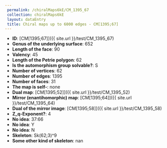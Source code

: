 ```yaml
--- 
 permalink: /chiralMaps6kE/CM_1395_67 
 collection: chiralMaps6kE
 layout: dataEntry
 title: Chiral maps up to 6000 edges - CM[1395;67]
---
```


- **ID**: [CM[1395;67]]({{ site.url }}/test/CM_1395_67)
- **Genus of the underlying surface**: 652
- **Length of the face**: 90
- **Valency**: 45
- **Length of the Petrie polygon**: 62
- **Is the automorphism group solvable?**: S
- **Number of vertices**: 62
- **Number of edges**: 1395
- **Number of faces**: 31
- **The map is self-**: none
- **Dual map**: [CM[1395;52]]({{ site.url }}/test/CM_1395_52)
- **Mirror (enantihomorphic) map**: [CM[1395;64]]({{ site.url }}/test/CM_1395_64)
- **Dual of the mirror image**: [CM[1395;58]]({{ site.url }}/test/CM_1395_58)
- **Z_q-Exponent?**: 4
- **No idea**:  37:66
- **No idea**: Y
- **No idea**: N
- **Skeleton**: Sk(62;3)^9
- **Some other kind of skeleton**: nan
